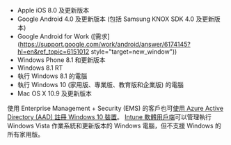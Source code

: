 
  - Apple iOS 8.0 及更新版本
  - Google Android 4.0 及更新版本 (包括 Samsung KNOX SDK 4.0 及更新版本)
  - Google Android for Work ([需求](https://support.google.com/work/android/answer/6174145?hl=en&ref_topic=6151012 style="target=new_window"))
  - Windows Phone 8.1 和更新版本
  - Windows 8.1 RT
  - 執行 Windows 8.1 的電腦
  - 執行 Windows 10 (家用版、專業版、教育版和企業版) 的電腦
  - Mac OS X 10.9 及更新版本

使用 Enterprise Management + Security (EMS) 的客戶也可[使用 Azure Active Directory (AAD) 註冊 Windows 10 裝置](/intune/deploy-use/set-up-windows-device-management-with-microsoft-intune#azure-active-directory-enrollment)。 [Intune 軟體用戶端](/intune/deploy-use/manage-windows-pcs-with-microsoft-intune)可以管理執行 Windows Vista 作業系統和更新版本的 Windows 電腦，但不支援 Windows 的所有家用版。  


<!--HONumber=Oct16_HO3-->


